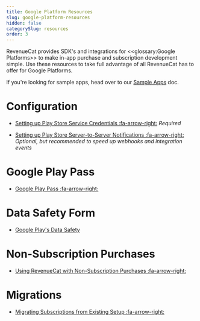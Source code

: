```yaml
---
title: Google Platform Resources
slug: google-platform-resources
hidden: false
categorySlug: resources
order: 3
---
```

RevenueCat provides SDK's and integrations for <<glossary:Google Platforms>> to make in-app purchase and subscription development simple. Use these resources to take full advantage of all RevenueCat has to offer for Google Platforms.

If you're looking for sample apps, head over to our [Sample Apps](doc:sample-apps) doc.

# Configuration

- [Setting up Play Store Service Credentials :fa-arrow-right:](doc:creating-play-service-credentials) 
  *Required*

- [Setting up Play Store Server-to-Server Notifications :fa-arrow-right:](doc:google-server-notifications) 
  *Optional, but recommended to speed up webhooks and integration events*

# Google Play Pass
- [Google Play Pass :fa-arrow-right:](doc:google-play-pass)

# Data Safety Form
- [Google Play's Data Safety](doc:google-plays-data-safety)

# Non-Subscription Purchases
- [Using RevenueCat with Non-Subscription Purchases :fa-arrow-right:](doc:non-subscriptions)

# Migrations
- [Migrating Subscriptions from Existing Setup :fa-arrow-right:](doc:migrating-existing-subscriptions)